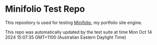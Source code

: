 # Minifolio Test Repo

This repository is used for testing [Minifolio](https://github.com/MaddyGuthridge/Minifolio), my portfolio site engine.

This repo was automatically updated by the test suite at time Mon Oct 14 2024 15:07:35 GMT+1100 (Australian Eastern Daylight Time)
